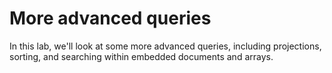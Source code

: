 # More advanced queries

In this lab, we'll look at some more advanced queries, including projections, sorting, and searching within embedded documents and arrays.